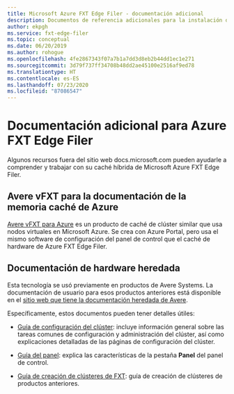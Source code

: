 ```yaml
---
title: Microsoft Azure FXT Edge Filer - documentación adicional
description: Documentos de referencia adicionales para la instalación de Azure FXT Edge Filer
author: ekpgh
ms.service: fxt-edge-filer
ms.topic: conceptual
ms.date: 06/20/2019
ms.author: rohogue
ms.openlocfilehash: 4fe2867343f07a7b1a7dd3d8eb2b44dd1ec1e271
ms.sourcegitcommit: 3d79f737ff34708b48dd2ae45100e2516af9ed78
ms.translationtype: HT
ms.contentlocale: es-ES
ms.lasthandoff: 07/23/2020
ms.locfileid: "87086547"
---
```

# <a name="additional-documentation-for-azure-fxt-edge-filer"></a>Documentación adicional para Azure FXT Edge Filer

Algunos recursos fuera del sitio web docs.microsoft.com pueden ayudarle a comprender y trabajar con su caché híbrida de Microsoft Azure FXT Edge Filer.

## <a name="avere-vfxt-for-azure-cache-documentation"></a>Avere vFXT para la documentación de la memoria caché de Azure

[Avere vFXT para Azure](https://docs.microsoft.com/azure/avere-vfxt/) es un producto de caché de clúster similar que usa nodos virtuales en Microsoft Azure. Se crea con Azure Portal, pero usa el mismo software de configuración del panel de control que el caché de hardware de Azure FXT Edge Filer. 

## <a name="legacy-hardware-documentation"></a>Documentación de hardware heredada 

Esta tecnología se usó previamente en productos de Avere Systems. La documentación de usuario para esos productos anteriores está disponible en el [sitio web que tiene la documentación heredada de Avere](https://azure.github.io/Avere/). 

Específicamente, estos documentos pueden tener detalles útiles:

* [Guía de configuración del clúster](https://azure.github.io/Avere/legacy/ops_guide/4_7/html/ops_conf_index.html): incluye información general sobre las tareas comunes de configuración y administración del clúster, así como explicaciones detalladas de las páginas de configuración del clúster. 

* [Guía del panel](https://azure.github.io/Avere/legacy/dashboard/4_7/html/ops_dashboard_index.html): explica las características de la pestaña **Panel** del panel de control.

* [Guía de creación de clústeres de FXT](https://azure.github.io/Avere/legacy/create_cluster/4_8/html/create_index.html): guía de creación de clústeres de productos anteriores.

